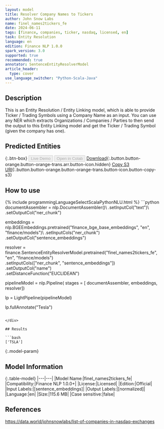 ```yaml
---
layout: model
title: Resolver Company Names to Tickers
author: John Snow Labs
name: finel_names2tickers_fe
date: 2024-06-11
tags: [finance, companies, ticker, nasdaq, licensed, en]
task: Entity Resolution
language: en
edition: Finance NLP 1.0.0
spark_version: 3.0
supported: true
recommended: true
annotator: SentenceEntityResolverModel
article_header:
  type: cover
use_language_switcher: "Python-Scala-Java"
---
```


## Description

This is an Entity Resolution / Entity Linking model, which is able to provide Ticker / Trading Symbols using a Company Name as an input. You can use any NER which extracts Organizations / Companies / Parties to then send the output to this Entity Linking model and get the Ticker / Trading Symbol (given the company has one).

## Predicted Entities



{:.btn-box}
<button class="button button-orange" disabled>Live Demo</button>
<button class="button button-orange" disabled>Open in Colab</button>
[Download](https://s3.amazonaws.com/auxdata.johnsnowlabs.com/finance/models/finel_names2tickers_fe_en_1.0.0_3.0_1718110711125.zip){:.button.button-orange.button-orange-trans.arr.button-icon.hidden}
[Copy S3 URI](s3://auxdata.johnsnowlabs.com/finance/models/finel_names2tickers_fe_en_1.0.0_3.0_1718110711125.zip){:.button.button-orange.button-orange-trans.button-icon.button-copy-s3}

## How to use



<div class="tabs-box" markdown="1">
{% include programmingLanguageSelectScalaPythonNLU.html %}
```python
documentAssembler = nlp.DocumentAssembler()\
      .setInputCol("text")\
      .setOutputCol("ner_chunk")

embeddings = nlp.BGEEmbeddings.pretrained("finance_bge_base_embeddings", "en", "finance/models")\ 
      .setInputCols("ner_chunk") \
      .setOutputCol("sentence_embeddings")
    
resolver = finance.SentenceEntityResolverModel.pretrained("finel_names2tickers_fe", "en", "finance/models") \
      .setInputCols(["ner_chunk", "sentence_embeddings"]) \
      .setOutputCol("name")\
      .setDistanceFunction("EUCLIDEAN")

pipelineModel = nlp.Pipeline(
      stages = [
          documentAssembler,
          embeddings,
          resolver])

lp = LightPipeline(pipelineModel)

lp.fullAnnotate("Tesla")
```

</div>

## Results

```bash
['TSLA']
```

{:.model-param}
## Model Information

{:.table-model}
|---|---|
|Model Name:|finel_names2tickers_fe|
|Compatibility:|Finance NLP 1.0.0+|
|License:|Licensed|
|Edition:|Official|
|Input Labels:|[sentence_embeddings]|
|Output Labels:|[normalized]|
|Language:|en|
|Size:|115.6 MB|
|Case sensitive:|false|

## References

https://data.world/johnsnowlabs/list-of-companies-in-nasdaq-exchanges